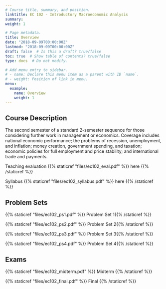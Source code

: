 ```yaml
---
# Course title, summary, and position.
linktitle: EC 102 - Introductory Macroeconomic Analysis                                     
summary: 
weight: 1

# Page metadata.
title: Overview
date: "2018-09-09T00:00:00Z"
lastmod: "2018-09-09T00:00:00Z"
draft: false  # Is this a draft? true/false
toc: true  # Show table of contents? true/false
type: docs  # Do not modify.

# Add menu entry to sidebar.
# - name: Declare this menu item as a parent with ID `name`.
# - weight: Position of link in menu.
menu:
  example:
    name: Overview
    weight: 1
---
```


## Course Description

The second semester of a standard 2-semester sequence for those considering further work in management or economics. Coverage includes national economic performance; the problems of recession, unemployment, and inflation; money creation, government spending, and taxation; economic policies for full employment and price stability; and international trade and payments.

Teaching evaluation {{% staticref "files/ec102_eval.pdf" %}} here {{% /staticref %}}  

Syllabus {{% staticref "files/ec102_syllabus.pdf" %}} here {{% /staticref %}}

## Problem Sets

{{% staticref "files/ec102_ps1.pdf" %}} Problem Set 1{{% /staticref %}}

{{% staticref "files/ec102_ps2.pdf" %}} Problem Set 2{{% /staticref %}}

{{% staticref "files/ec102_ps3.pdf" %}} Problem Set 3{{% /staticref %}}

{{% staticref "files/ec102_ps4.pdf" %}} Problem Set 4{{% /staticref %}}

## Exams

{{% staticref "files/ec102_midterm.pdf" %}} Midterm {{% /staticref %}}

{{% staticref "files/ec102_final.pdf" %}} Final {{% /staticref %}}
